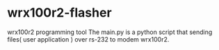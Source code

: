 # wrx100r2-flasher
wrx100r2 programming tool
The main.py is a python script that sending files( user application ) over rs-232 to modem wrx100r2.
